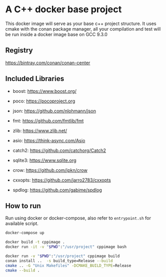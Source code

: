 # A C++ docker base project
This docker image will serve as your base c++ project structure.
It uses cmake with the conan package manager, all your compilation and test will be run inside a docker image base on GCC 9.3.0  

## Registry

https://bintray.com/conan/conan-center

## Included Libraries

- boost: https://www.boost.org/
- poco: https://pocoproject.org
- json: https://github.com/nlohmann/json
- fmt: https://github.com/fmtlib/fmt
- zlib: https://www.zlib.net/
- asio: https://think-async.com/Asio
- catch2: https://github.com/catchorg/Catch2
- sqlite3: https://www.sqlite.org

- crow: https://github.com/ipkn/crow
- cxxopts: https://github.com/jarro2783/cxxopts
- spdlog: https://github.com/gabime/spdlog


## How to run
Run using docker or docker-compose, also refer to `entrypoint.sh` for available script.
```bash
docker-compose up 
```

```bash
docker build -t cppimage .
docker run -it -v "$PWD":"/usr/project" cppimage bash
```

```bash
docker run -v "$PWD":"/usr/project" cppimage build
conan install ..  -s build_type=Release --build
cmake .. -G "Unix Makefiles" -DCMAKE_BUILD_TYPE=Release
cmake --build .
``` 



